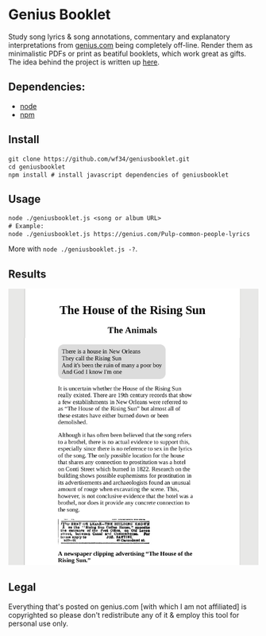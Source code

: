 # Genius Booklet
Study song lyrics & song annotations, commentary and explanatory interpretations
  from [genius.com](https://genius.com) being completely off-line.
Render them as minimalistic PDFs or print as beatiful booklets, which work great as gifts.
The idea behind the project is written up [here](url.to.add).

## Dependencies:  
* [node](https://nodejs.org/en/)
* [npm](https://www.npmjs.com/)

## Install
```
git clone https://github.com/wf34/geniusbooklet.git
cd geniusbooklet
npm install # install javascript dependencies of geniusbooklet
```

## Usage
```
node ./geniusbooklet.js <song or album URL>
# Example:
node ./geniusbooklet.js https://genius.com/Pulp-common-people-lyrics
```  
More with `node ./geniusbooklet.js -?`.  

## Results
![Rendered Lyrics](https://github.com/wf34/geniusbooklet/raw/master/gb_teaser.png "Rendered Lyrics")

## Legal
Everything that's posted on genius.com [with which I am not affiliated] is copyrighted so please don't redistribute any of it & employ this tool for personal use only.

